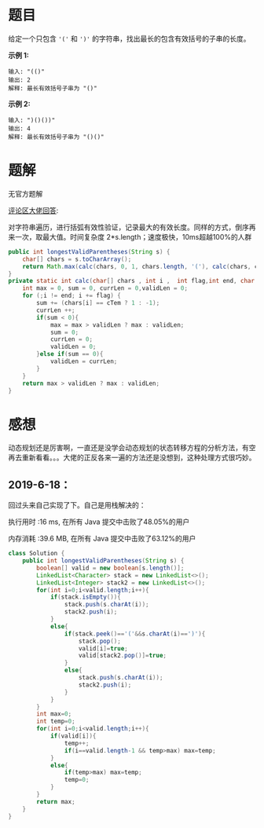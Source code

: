 # 题目

给定一个只包含 `'('` 和 `')'` 的字符串，找出最长的包含有效括号的子串的长度。

**示例 1:**

```
输入: "(()"
输出: 2
解释: 最长有效括号子串为 "()"
```

**示例 2:**

```
输入: ")()())"
输出: 4
解释: 最长有效括号子串为 "()()"
```

# 题解

无官方题解

[评论区大佬回答](https://leetcode-cn.com/problems/longest-valid-parentheses/comments/4729):

对字符串遍历，进行括弧有效性验证，记录最大的有效长度。同样的方式，倒序再来一次，取最大值。时间复杂度 2*s.length；速度极快，10ms超越100%的人群

```java
public int longestValidParentheses(String s) {
	char[] chars = s.toCharArray();
	return Math.max(calc(chars, 0, 1, chars.length, '('), calc(chars, chars.length -1, -1, -1, ')'));
}
private static int calc(char[] chars , int i ,  int flag,int end, char cTem){
	int max = 0, sum = 0, currLen = 0,validLen = 0;
	for (;i != end; i += flag) {
		sum += (chars[i] == cTem ? 1 : -1);
        currLen ++;
		if(sum < 0){
			max = max > validLen ? max : validLen;
			sum = 0;
			currLen = 0;
            validLen = 0;
		}else if(sum == 0){
            validLen = currLen;
        }
	}
	return max > validLen ? max : validLen;
}
```

# 感想

动态规划还是厉害啊，一直还是没学会动态规划的状态转移方程的分析方法，有空再去重新看看。。。大佬的正反各来一遍的方法还是没想到，这种处理方式很巧妙。

## 2019-6-18：

回过头来自己实现了下。自己是用栈解决的：

执行用时 :16 ms, 在所有 Java 提交中击败了48.05%的用户

内存消耗 :39.6 MB, 在所有 Java 提交中击败了63.12%的用户

~~~java
class Solution {
    public int longestValidParentheses(String s) {
        boolean[] valid = new boolean[s.length()];
        LinkedList<Character> stack = new LinkedList<>();
        LinkedList<Integer> stack2 = new LinkedList<>();
        for(int i=0;i<valid.length;i++){
            if(stack.isEmpty()){
                stack.push(s.charAt(i));
                stack2.push(i);
            }
            else{
                if(stack.peek()=='('&&s.charAt(i)==')'){
                    stack.pop();
                    valid[i]=true;
                    valid[stack2.pop()]=true;
                }
                else{
                    stack.push(s.charAt(i));
                    stack2.push(i);
                }
            }
        }
        int max=0;
        int temp=0;
        for(int i=0;i<valid.length;i++){
            if(valid[i]){
                temp++;
                if(i==valid.length-1 && temp>max) max=temp;
            }
            else{
                if(temp>max) max=temp;
                temp=0;
            }
        }
        return max;
    }
}
~~~

